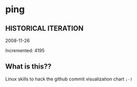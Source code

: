 # ping

## HISTORICAL ITERATION
2008-11-26

Incremented: 4195

## What is this?? 
Linux skills to hack the github commit visualization chart `;-)`
